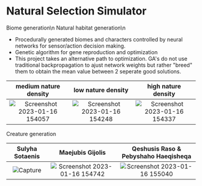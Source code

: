 # Natural Selection Simulator

Biome generation\n
Natural habitat generation\n

-	Procedurally generated biomes and characters controlled by neural networks for sensor/action decision making.
-	Genetic algorithm for gene reproduction and optimization 
- This project takes an alternative path to optimization. GA's do not use traditional backpropagation to ajust network weights but rather "breed" them to obtain the mean value between 2 seperate good solutions. 


 medium nature density     |          low nature density  |     high nature density                  
:-------------------------:|:----------------------------:|:-------------------------:
![Screenshot 2023-01-16 154057](https://user-images.githubusercontent.com/65002959/212764644-402da6e2-a8bd-4b05-8286-8141488d8536.png) |  ![Screenshot 2023-01-16 154248](https://user-images.githubusercontent.com/65002959/212764676-71fdee57-4dad-4e42-b91d-144e48b784ec.png) | ![Screenshot 2023-01-16 154337](https://user-images.githubusercontent.com/65002959/212764755-b8768792-2efd-48c9-b279-3666f32e8097.png)

Creature generation

 Sulyha Sotaenis           |          Maejubis Gijolis    |     Qeshusis Raso & Pebyshaho Haeqisheqa               
:-------------------------:|:----------------------------:|:-------------------------:
![Capture](https://user-images.githubusercontent.com/65002959/212765592-271b6f71-ed96-4a74-8e43-2dab3cc0e4f5.PNG) | ![Screenshot 2023-01-16 154742](https://user-images.githubusercontent.com/65002959/212765602-ef46d13a-01dc-477f-92ae-920f123e5835.png) |![Screenshot 2023-01-16 155040](https://user-images.githubusercontent.com/65002959/212765606-4bde5723-cbfa-4f33-adf2-59cce2cc1f70.png)
